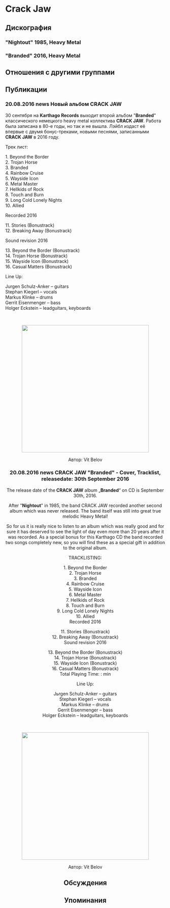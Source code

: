 # Crack Jaw



## Дискография

### "Nightout" 1985, Heavy Metal



### "Branded" 2016, Heavy Metal




## Отношения с другими группами


## Публикации

### 20.08.2016 news Новый альбом CRACK JAW

<p>30 сентября на <strong>Karthago Records</strong> выходит второй альбом "<strong>Branded</strong>" классического немецкого heavy metal коллектива <strong>CRACK JAW</strong>. Работа была записана в 80-е годы, но так и не вышла. Лэйбл издаст её впервые с двумя бонус-треками, новыми песнями, записанными <strong>CRACK JAW</strong> в 2016 году.</p><p>Трек лист:</p><p>1. Beyond the Border<br>2. Trojan Horse<br>3. Branded<br>4. Rainbow Cruise<br>5. Wayside Icon<br>6. Metal Master<br>7. Hellkids of Rock<br>8. Touch and Burn<br>9. Long Cold Lonely Nights<br>10. Allied</p><p>Recorded 2016</p><p>11. Stories (Bonustrack)<br>12. Breaking Away (Bonustrack)</p><p>Sound revision 2016</p><p>13. Beyond the Border (Bonustrack)<br>14. Trojan Horse (Bonustrack)<br>15. Wayside Icon (Bonustrack)<br>16. Casual Matters (Bonustrack)</p><p>Line Up:</p><p>Jurgen Schulz-Anker – guitars<br>Stephan Kiegerl – vocals<br>Markus Klinke – drums<br>Gerrit Eisenmenger – bass<br>Holger Eckstein – leadguitars, keyboards</p><p>&nbsp;<center><img width="400" height="400" src="/images/news_rus/2016.08/29837.jpg" border="0"></p>
Автор: Vit Belov

### 20.08.2016 news CRACK JAW &quot;Branded&quot; - Cover, Tracklist, releasedate: 30th September 2016

<p>The release date of the<strong> CRACK JAW</strong> album „<strong>Branded</strong>“ on CD is September 30th, 2016. </p><p>After "<strong>Nightout</strong>" in 1985, the band CRACK JAW recorded another second album which was never released. The band itself was still into great true melodic Heavy Metal!</p><p>So for us it is really nice to listen to an album which was really good and for sure it has deserved to see the light of day even more than 20 years after it was recorded. As a special bonus for this Karthago CD the band recorded two songs completely new, so you will find these as a special gift in addition to the original album.</p><p>TRACKLISTING:</p><p>1. Beyond the Border<br>2. Trojan Horse<br>3. Branded<br>4. Rainbow Cruise<br>5. Wayside Icon<br>6. Metal Master<br>7. Hellkids of Rock<br>8. Touch and Burn<br>9. Long Cold Lonely Nights<br>10. Allied<br>Recorded 2016</p><p>11. Stories (Bonustrack)<br>12. Breaking Away (Bonustrack)<br>Sound revision 2016</p><p>13. Beyond the Border (Bonustrack)<br>14. Trojan Horse (Bonustrack)<br>15. Wayside Icon (Bonustrack)<br>16. Casual Matters (Bonustrack)<br>Total Playing Time: : min</p><p>Line Up:</p><p>Jьrgen Schulz-Anker – guitars<br>Stephan Kiegerl – vocals<br>Markus Klinke – drums<br>Gerrit Eisenmenger – bass<br>Holger Eckstein – leadguitars, keyboards</p><p>&nbsp;<center><img width="400" height="400" src="/images/news_rus/2016.08/29837.jpg" border="0"><p></p></center>
Автор: Vit Belov


## Обсуждения


## Упоминания


